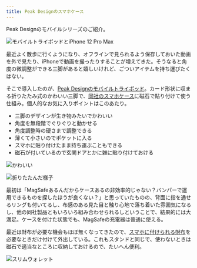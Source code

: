```yaml
---
title: Peak Designのスマホケース
---
```

Peak Designのモバイルシリーズのご紹介。

![](https://lh4.googleusercontent.com/rEoV6HSPHvoIFKfykTfCFy3xM4SHSS0FKYLfSgI6ju1nLWeuJYbMwkoh8omRQD_G2kBSrvpWI9cj_8Ea0zoIEbKx64FAt7qrRACOq2CrZgxyiWvenYfd_ELX2K7qfLNFIHy9Vh3QASxlYGfbgIKQfA_9MnvJQXfo2Ha6OajgrgBchSOrtYjy-uoCJSWB "モバイルトライポッドとiPhone 12 Pro Max")

最近よく散歩に行くようになり、オフラインで見られるよう保存しておいた動画を外で見たり、iPhoneで動画を撮ったりすることが増えてきた。そうなると角度の微調整ができる三脚があると嬉しいけれど、ごついアイテムを持ち運びたくはない。

そこで導入したのが、[Peak Designのモバイルトライポッド](https://www.amazon.co.jp/dp/B09FRZPLL3)。カード形状に収まる折りたたみ式のかわいい三脚で、[同社のスマホケース](https://www.amazon.co.jp/dp/B09FP3HP7Z?)に磁石で貼り付けて使う仕組み。個人的なお気に入りポイントはこのあたり。

*   三脚のデザインが生き物みたいでかわいい
*   角度を無段階でぐりぐりと動かせる
*   角度調整時の硬さまで調整できる
*   薄くて小さいのでポケットに入る
*   スマホに貼り付けたまま持ち運ぶこともできる
*   磁石が付いているので玄関ドアとかに雑に貼り付けておける

![](https://lh5.googleusercontent.com/EWUnjApOJP_0vOHTN-VuXG2M_md5WefE9kJ11XjDyWKzE9uqzQPO54tn4cV4GBtIAqT-g74pkLzmDY53_h3GmPD8to5qchaglqWd3KYz_1uEQdnYGNe9F7OKbW5hHD7VFBdUA8CAIoT2k3TkrMZHiB-gwD8HilHmNRqAPASSpaybRg3ndqvgHSFJG1OJ "かわいい")

![](https://lh3.googleusercontent.com/-guNXkLbiJZYkUVvh5F90CE0FmQ_DKP6nkJ_5rGYjK2fWsL6pHHwpWw32Ys9UoWIFXQcAmtjWSJYUviUovor6995Ll5giAU7XYfVoTy5vxWQWt4LlY4yGBI66xrjL4Ykvcao7NwNkxcahlWaODagwzkdLYvBuBpTcsZeFwTzrZLg9WYlro5rsjQUQBMd "折りたたんだ様子")

最初は「MagSafeあるんだからケースあるの非効率的じゃない？バンパーで運用できるものを探したほうが良くない？」と思っていたものの、背面に指を通せるリングも付いてるし、布感のある見た目と触り心地で落ち着いた雰囲気になるし、他の同社製品ともいろいろ組み合わせられるしということで、結果的には大満足。ケースを付けた状態でも、MagSafeの充電器は普通に使える。

最近は財布が必要な機会もほぼ無くなってきたので、[スマホに付けられる財布](https://www.amazon.co.jp/dp/B09FSGW671)を必要なときだけ付けて外出している。これもスタンドと同じで、使わないときは磁石で適当なところに収納しておけるので、たいへん便利。

![](https://lh6.googleusercontent.com/VWF1IPyBoX61XG-hET1f0qKShPzqUCT9YXVK66XmCumlDQL8bQMuTNVjcK9nfJGws1musfxrCLCfJ-npk4COZxsGkKPfurBEDrHBOl9YfD_o-5M-lGOYnFor7rFy9GapzyKuBltzEphsqrBZA55SD6hzGbeCe1eKdUyrrhEi9xYWzTnW1IFxY--pRw6O "スリムウォレット")
